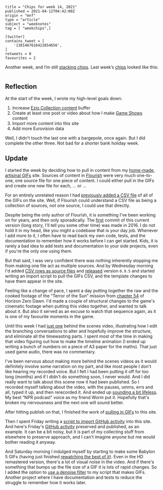```
title = "Chips for week 14, 2021"
published = 2021-04-12T04:42:00Z
origin = "mnf"
type = "article"
subject = "weeknotes"
tag = [ "weekchips",]

[twitter]
contains_tweet = [
    '1381467616422854656',
]
retweets = 0
favourites = 2
```

Another week, and I’m still [stacking chips][chips]. Last week’s
[chips][markers] looked like this:

[chips]: /2020/06/19/my-week-in-poker-chips
[markers]: /2020/08/22/my-weekchips-markers

<p class='image'><img src='http://mnf.m17s.net/2021/04/12/Eyv1dwZWYAQAUcl.jpg' alt=''></p>


## Reflection

At the start of the week, I wrote my high-level goals down:

1. Increase [Ezio Collection content][ezio] buffer
1. Create at least one post or video about how I make [Game Shows][gs] content
1. Import more content into this site
1. Add more Eurovision data

Well, I didn't touch the last one with a bargepole, once again. But I did
complete the other three. Not bad for a shorter bank holiday week.

## Update

I started the week by deciding how to pull in content from my
[home-made, artisinal GIFs][gifs] site. Sources of content in [Flourish][fl]
were very much one-to-one, one source file for one piece of content. I could
either pull in the GIFs and create one new file for each, … or …

For an entirely unrelated reason I had [previously added a CSV file][csv] of
all of the GIFs on the site. Well, if Flourish could understand a CSV file
as being a collection of sources, not one source, I could use that directly.

Despite being the only author of Flourish, it is something I've been working
on for years, and then only sporadically. The [first][first] commit of this
current version (long story, I'll tell you some other time) was made in 2016.
I do not hold it in my head, like you might a codebase that is your day job.
Whenever I add more to it, I often have to read back my own code, tests, and
the documentation to remember how it works before I can get started. Kids, it
is rarely a bad idea to add tests and documentation to your side projects,
even if you're the only one using them.

But that said, I was very confident there was nothing inherently stopping me
from making one file act as multiple sources. And by Wednesday morning I'd
added [CSV rows as source files][csvdiff] and [released][v095] version
`0.9.5` and started writing an import script to pull the GIFs CSV, and the 
template changes to have them appear in the site.

Feeling like a change of pace, I spent a day putting together the raw and the
cooked footage of the “Terror of the Sun” mission from [chapter 54][ch54] of
Horizon Zero Dawn. I'd made a couple of structural changes to the game's
cinematic footage when putting this video together, and wanted to talk about
it. But also it served as an excuse to watch that sequence again, as it is one
of my favourite moments in the game.

Until this week I had [just one][bts] behind the scenes video, illustrating
how I edit the branching conversations to alter and hopefully improve the
structure, and eliminate all the timewasting parts. I spent most of the time
in making that video figuring out how to make the timeline animation (I ended
up writing a bunch of numbers on a piece of A3 paper for the maths). That just
used game audio, there was no commentary.

I've been nervous about making more behind the scenes videos as it would
definitely involve some narration on my part, and like most people I don't
like hearing my recorded voice. But I felt I had been putting it off for too
long (months) and if I didn't do something soon, I never would. And I did
really want to talk about this scene now it had been published. So I recorded
myself talking about the video, with the pauses, umms, errs and all, typed it
up, and then rerecorded it. And ended up [sounding a bit lifeless][bts2]. My
best “NPR podcast” voice as my friend Worm put it. Hopefully that's broken my
nervousness and the next one will sound better.

After hitting publish on that, I finished the work of [pulling in GIFs][pull]
to this site.

Then I spent Friday writing a [script to import GitHub activity][gh] into this
site. And here's Friday's [GitHub activity][fri] preserved and published, as
an example. It can be a bit noisy, but it is part of my collecting stuff from
elsewhere to preserve approach, and I can't imagine anyone but me would bother
reading it anyway.

And Saturday morning I indulged myself by starting to make some Babylon 5 GIFs
(having just finished [rewatching the best of it][bab5]). Even in the HD
remastered version, there's a lot of visual noise in the video. And if there's
something that bumps up the file size of a GIF it is lots of rapid changes. So
I added the option to [use a denoise filter][dn] to my script that makes GIFs.
Another project where I have documentation and tests to reduce the struggle
to remember how it works later.


[ezio]: https://www.youtube.com/watch?v=RLUAJTX6Zxg&list=PL0lW90IMJShKw_Ut0omr_Lz4z51LbMbGg
[gs]: https://www.youtube.com/channel/UCI0KNfM-b2vXKPY4QwJ0_oQ
[gifs]: https://gifs.cackhanded.net/
[fl]: https://github.com/norm/flourish
[csv]: https://github.com/norm/gifs.cackhanded.net/commit/14690142d9ad54c84b2bcad612c31ddfeb3c5d5f
[first]: https://github.com/norm/flourish/commit/d2e81c4a982e49ff78c60a31c32fb47f27ce7858
[csvdiff]: https://github.com/norm/flourish/compare/23cd4e4fb79d35678dd0700a8a31f26776dc7221..c92a398083914f25df4998ff8e8334b7ed26de1e
[v095]: https://github.com/norm/flourish/releases/tag/v0.9.5
[ch54]: https://www.youtube.com/watch?v=xF2poDHo0hA
[bts]: https://www.youtube.com/watch?v=pJ3I97zJZS4
[bts2]: https://www.youtube.com/watch?v=t65w8tDQn-g
[pull]: https://github.com/norm/marknormanfrancis.com/commit/7a0603424090514362f01b4fbdc1f4eb21cb55e1
[gh]: https://github.com/norm/marknormanfrancis.com/blob/main/script/add_github_events
[fri]: /2021/04/09/github_activity
[bab5]: https://twitter.com/cackhanded/status/1380871626871431169
[dn]: https://github.com/norm/gifs.cackhanded.net/commit/fe8ed67b4d50c27836f7a98790a3f8126ea7d39f